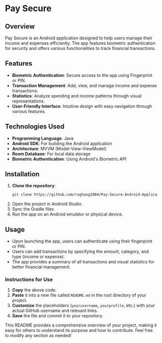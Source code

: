 # Pay Secure

## Overview

Pay Secure is an Android application designed to help users manage their income and expenses efficiently. The app features biometric authentication for security and offers various functionalities to track financial transactions.

## Features

- **Biometric Authentication**: Secure access to the app using Fingerprint or PIN.
- **Transaction Management**: Add, view, and manage income and expense transactions.
- **Statistics**: Analyze spending and income patterns through visual representations.
- **User-Friendly Interface**: Intuitive design with easy navigation through various features.

## Technologies Used

- **Programming Language**: Java
- **Android SDK**: For building the Android application
- **Architecture**: MVVM (Model-View-ViewModel)
- **Room Database**: For local data storage
- **Biometric Authentication**: Using Android's Biometric API

## Installation

1. **Clone the repository**:
   ```bash
   git clone https://github.com/raghavg2004/Pay-Secure-Android-Application.git
   ```
2. Open the project in Android Studio.
3. Sync the Gradle files.
4. Run the app on an Android emulator or physical device.

## Usage
* Upon launching the app, users can authenticate using their fingerprint or PIN.
* Users can add transactions by specifying the amount, category, and type (income or expense).
* The app provides a summary of all transactions and visual statistics for better financial management.

  
### Instructions for Use

1. **Copy** the above code.
2. **Paste** it into a new file called `README.md` in the root directory of your project.
3. **Customize** the placeholders (`yourusername`, `yourprofile`, etc.) with your actual GitHub username and relevant links.
4. **Save** the file and commit it to your repository.

This README provides a comprehensive overview of your project, making it easy for others to understand its purpose and how to contribute. Feel free to modify any section as needed!

